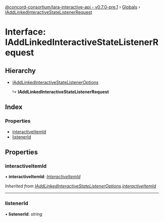 [@concord-consortium/lara-interactive-api - v0.7.0-pre.1](../README.md) › [Globals](../globals.md) › [IAddLinkedInteractiveStateListenerRequest](iaddlinkedinteractivestatelistenerrequest.md)

# Interface: IAddLinkedInteractiveStateListenerRequest

## Hierarchy

* [IAddLinkedInteractiveStateListenerOptions](iaddlinkedinteractivestatelisteneroptions.md)

  ↳ **IAddLinkedInteractiveStateListenerRequest**

## Index

### Properties

* [interactiveItemId](iaddlinkedinteractivestatelistenerrequest.md#interactiveitemid)
* [listenerId](iaddlinkedinteractivestatelistenerrequest.md#listenerid)

## Properties

###  interactiveItemId

• **interactiveItemId**: *[InteractiveItemId](../globals.md#interactiveitemid)*

*Inherited from [IAddLinkedInteractiveStateListenerOptions](iaddlinkedinteractivestatelisteneroptions.md).[interactiveItemId](iaddlinkedinteractivestatelisteneroptions.md#interactiveitemid)*

___

###  listenerId

• **listenerId**: *string*

